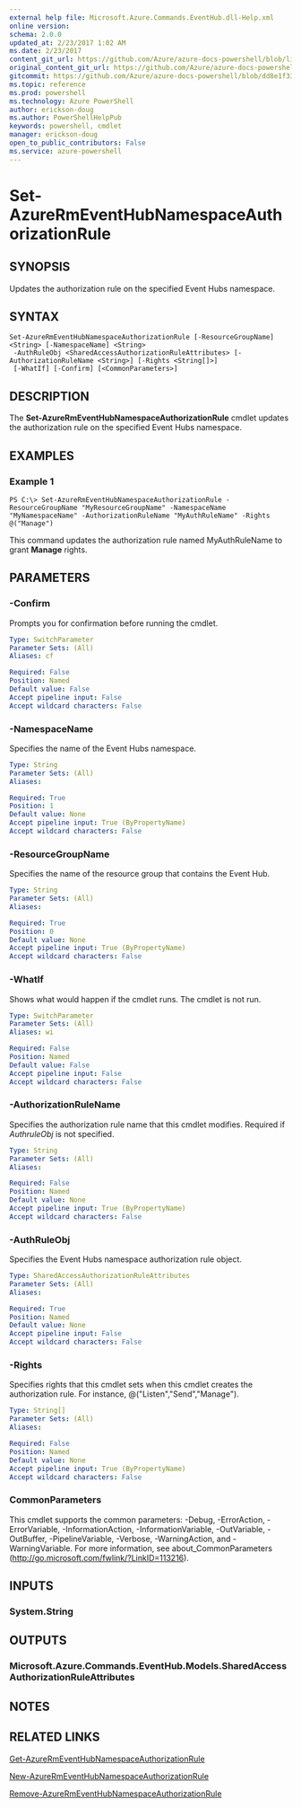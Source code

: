 ```yaml
---
external help file: Microsoft.Azure.Commands.EventHub.dll-Help.xml
online version: 
schema: 2.0.0
updated_at: 2/23/2017 1:02 AM
ms.date: 2/23/2017
content_git_url: https://github.com/Azure/azure-docs-powershell/blob/live/azureps-cmdlets-docs/ResourceManager/AzureRM.EventHub/v0.0.2/Set-AzureRmEventHubNamespaceAuthorizationRule.md
original_content_git_url: https://github.com/Azure/azure-docs-powershell/blob/live/azureps-cmdlets-docs/ResourceManager/AzureRM.EventHub/v0.0.2/Set-AzureRmEventHubNamespaceAuthorizationRule.md
gitcommit: https://github.com/Azure/azure-docs-powershell/blob/dd8e1f33e1d480cad4885c78d4fbc77f95b7ef5c/azureps-cmdlets-docs/ResourceManager/AzureRM.EventHub/v0.0.2/Set-AzureRmEventHubNamespaceAuthorizationRule.md
ms.topic: reference
ms.prod: powershell
ms.technology: Azure PowerShell
author: erickson-doug
ms.author: PowerShellHelpPub
keywords: powershell, cmdlet
manager: erickson-doug
open_to_public_contributors: False
ms.service: azure-powershell
---
```


# Set-AzureRmEventHubNamespaceAuthorizationRule

## SYNOPSIS
Updates the authorization rule on the specified Event Hubs namespace.

## SYNTAX

```
Set-AzureRmEventHubNamespaceAuthorizationRule [-ResourceGroupName] <String> [-NamespaceName] <String>
 -AuthRuleObj <SharedAccessAuthorizationRuleAttributes> [-AuthorizationRuleName <String>] [-Rights <String[]>]
 [-WhatIf] [-Confirm] [<CommonParameters>]
```

## DESCRIPTION
The **Set-AzureRmEventHubNamespaceAuthorizationRule** cmdlet updates the authorization rule on the specified Event Hubs namespace.

## EXAMPLES

### Example 1
```
PS C:\> Set-AzureRmEventHubNamespaceAuthorizationRule -ResourceGroupName "MyResourceGroupName" -NamespaceName "MyNamespaceName" -AuthorizationRuleName "MyAuthRuleName" -Rights @("Manage")
```

This command updates the authorization rule named MyAuthRuleName to grant **Manage** rights.

## PARAMETERS

### -Confirm
Prompts you for confirmation before running the cmdlet.

```yaml
Type: SwitchParameter
Parameter Sets: (All)
Aliases: cf

Required: False
Position: Named
Default value: False
Accept pipeline input: False
Accept wildcard characters: False
```

### -NamespaceName
Specifies the name of the Event Hubs namespace.


```yaml
Type: String
Parameter Sets: (All)
Aliases: 

Required: True
Position: 1
Default value: None
Accept pipeline input: True (ByPropertyName)
Accept wildcard characters: False
```

### -ResourceGroupName
Specifies the name of the resource group that contains the Event Hub.

```yaml
Type: String
Parameter Sets: (All)
Aliases: 

Required: True
Position: 0
Default value: None
Accept pipeline input: True (ByPropertyName)
Accept wildcard characters: False
```

### -WhatIf
Shows what would happen if the cmdlet runs.
The cmdlet is not run.

```yaml
Type: SwitchParameter
Parameter Sets: (All)
Aliases: wi

Required: False
Position: Named
Default value: False
Accept pipeline input: False
Accept wildcard characters: False
```

### -AuthorizationRuleName
Specifies the authorization rule name that this cmdlet modifies. Required if *AuthruleObj* is not specified.

```yaml
Type: String
Parameter Sets: (All)
Aliases: 

Required: False
Position: Named
Default value: None
Accept pipeline input: True (ByPropertyName)
Accept wildcard characters: False
```

### -AuthRuleObj
Specifies the Event Hubs namespace authorization rule object.

```yaml
Type: SharedAccessAuthorizationRuleAttributes
Parameter Sets: (All)
Aliases: 

Required: True
Position: Named
Default value: None
Accept pipeline input: False
Accept wildcard characters: False
```

### -Rights
Specifies rights that this cmdlet sets when this cmdlet creates the authorization rule.
For instance, @("Listen","Send","Manage").

```yaml
Type: String[]
Parameter Sets: (All)
Aliases: 

Required: False
Position: Named
Default value: None
Accept pipeline input: True (ByPropertyName)
Accept wildcard characters: False
```

### CommonParameters
This cmdlet supports the common parameters: -Debug, -ErrorAction, -ErrorVariable, -InformationAction, -InformationVariable, -OutVariable, -OutBuffer, -PipelineVariable, -Verbose, -WarningAction, and -WarningVariable. For more information, see about_CommonParameters (http://go.microsoft.com/fwlink/?LinkID=113216).

## INPUTS

### System.String

## OUTPUTS

### Microsoft.Azure.Commands.EventHub.Models.SharedAccessAuthorizationRuleAttributes

## NOTES

## RELATED LINKS

[Get-AzureRmEventHubNamespaceAuthorizationRule](xref:ResourceManager/AzureRM.EventHub/v0.0.2/Get-AzureRmEventHubNamespaceAuthorizationRule.md)

[New-AzureRmEventHubNamespaceAuthorizationRule](xref:ResourceManager/AzureRM.EventHub/v0.0.2/New-AzureRmEventHubNamespaceAuthorizationRule.md)

[Remove-AzureRmEventHubNamespaceAuthorizationRule](xref:ResourceManager/AzureRM.EventHub/v0.0.2/Remove-AzureRmEventHubNamespaceAuthorizationRule.md)
